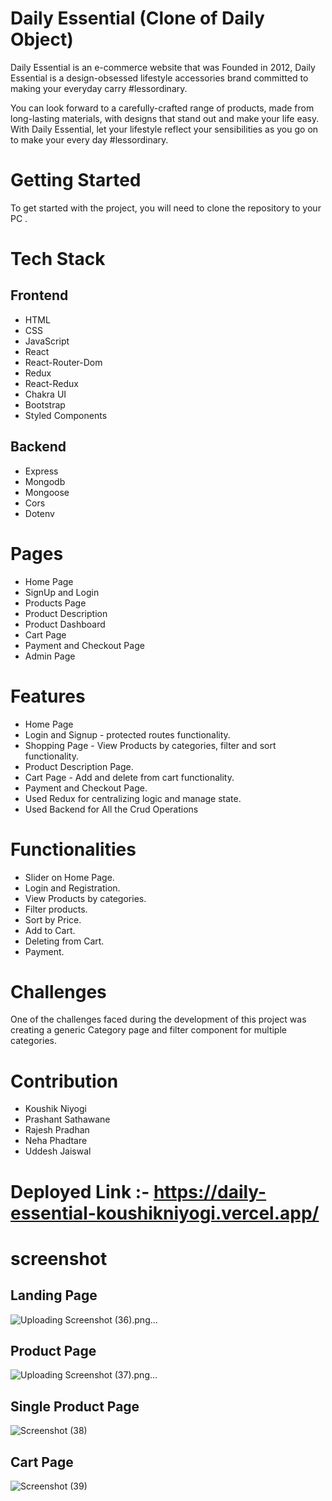 # Daily Essential (Clone of Daily Object)

Daily Essential is an e-commerce website that was Founded in 2012, Daily Essential is a design-obsessed lifestyle accessories brand committed to making your everyday carry #lessordinary.

You can look forward to a carefully-crafted range of products, made from long-lasting materials, with designs that stand out and make your life easy. With Daily Essential, let your lifestyle reflect your sensibilities as you go on to make your every day #lessordinary.

# Getting Started
To get started with the project, you will need to clone the repository to your PC .

# Tech Stack

## Frontend

- HTML 
- CSS
- JavaScript
- React
- React-Router-Dom
- Redux
- React-Redux
- Chakra UI
- Bootstrap
- Styled Components

## Backend
- Express
- Mongodb
- Mongoose
- Cors
- Dotenv

# Pages
- Home Page
- SignUp and Login
- Products Page
- Product Description
- Product Dashboard
- Cart Page
- Payment and Checkout Page
- Admin Page

# Features
- Home Page
- Login and Signup - protected routes functionality.
- Shopping Page - View Products by categories, filter and sort functionality.
- Product Description Page.
- Cart Page - Add and delete from cart functionality.
- Payment and Checkout Page.
- Used Redux for centralizing logic and manage state.
- Used Backend for All the Crud Operations

# Functionalities
- Slider on Home Page.
- Login and Registration.
- View Products by categories.
- Filter products.
- Sort by Price.
- Add to Cart.
- Deleting from Cart.
- Payment.

# Challenges
One of the challenges faced during the development of this project was creating a generic Category page and filter component for multiple categories.

# Contribution
- Koushik Niyogi
- Prashant Sathawane
- Rajesh Pradhan
- Neha Phadtare
- Uddesh Jaiswal

# Deployed Link :- https://daily-essential-koushikniyogi.vercel.app/

# screenshot

## Landing Page
![Uploading Screenshot (36).png…](https://github.com/KoushikNiyogi/tough-request-5163/assets/112868723/e3d4d9f2-7eb6-4f5f-8b19-c54994c6eeca)

## Product Page
![Uploading Screenshot (37).png…](https://github.com/KoushikNiyogi/tough-request-5163/assets/112868723/a99817a5-f8bb-422a-a6bc-228553062bf7)

## Single Product Page
![Screenshot (38)](https://github.com/KoushikNiyogi/tough-request-5163/assets/112868723/91500ce6-36de-40bb-9b8b-a9c470a7eb3a)

## Cart Page
![Screenshot (39)](https://github.com/KoushikNiyogi/tough-request-5163/assets/112868723/85efccec-63ea-4dca-9e5b-732f1a3b1923)






